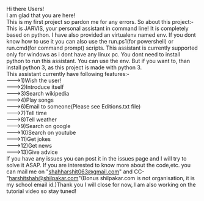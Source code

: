 Hi there Users!<br />
I am glad that you are here!<br />
This is my first project so pardon me for any errors. So about this project:-<br />
This is JARVIS, your personal assistant in command line! It is completely based on python. I have also provided an
virtualenv named env. If you dont know how to use it you can also use the run.ps1(for powershell) or run.cmd(for command
prompt) scripts. This assistant is currently supported only for windows as i dont have any linux pc. You dont need to install
python to run this assistant. You can use the env. But if you want to, than install python 3, as this project is made with python 3.<br />
This assistant currently have following features:-<br />
--->1)Wish the user!<br />
--->2)Introduce itself<br />
--->3)Search wikipedia<br />
--->4)Play songs<br />
--->6)Email to someone(Please see Editions.txt file)<br />
--->7)Tell time<br />
--->8)Tell weather<br />
--->9)Search on google<br />
--->10)Search on youtube<br />
--->11)Get jokes<br />
--->12)Get news<br />
--->13)Give advice<br />
If you have any issues you can post it in the issues page and I will try to solve it ASAP. If you are interested to know more
about the code,etc. you can mail me on "shahharshit063@gmail.com" and CC-"harshitshah@shilpakar.com"(Bonus shilpakar.com is not
organisation, it is my school email id.)Thank you I will close for now, I am also working on the tutorial video so stay tuned!
